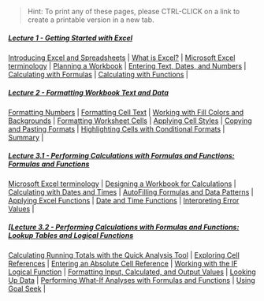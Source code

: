> Hint: To print any of these pages, please CTRL-CLICK on a link to create a printable version in a new tab.

##### [Lecture 1 - Getting Started with Excel](./pages/m01) 

[Introducing Excel and Spreadsheets](./pages/m01#introducing-excel-and-spreadsheets) | [What is Excel?](./pages/m01#what-is-excel) | [Microsoft Excel terminology](./pages/m01#microsoft-excel-terminology) | [Planning a Workbook](./pages/m01#planning-a-workbook) | [Entering Text, Dates, and Numbers](./pages/m01#entering-text-dates-and-numbers) | [Calculating with Formulas](./pages/m01#calculating-with-formulas) | [Calculating with Functions](./pages/m01#calculating-with-functions) |

##### [Lecture 2 - Formatting Workbook Text and Data](./pages/m02)

[Formatting Numbers](./pages/m02#formatting-numbers) | [Formatting Cell Text](./pages/m02#formatting-cell-text) | [Working with Fill Colors and Backgrounds](./pages/m02#working-with-fill-colors-and-backgrounds) | [Formatting Worksheet Cells](./pages/m02#formatting-worksheet-cells) | [Applying Cell Styles](./pages/m02#applying-cell-styles) | [Copying and Pasting Formats](./pages/m02#copying-and-pasting-formats) | [Highlighting Cells with Conditional Formats](./pages/m02#highlighting-cells-with-conditional-formats) | [Summary](./pages/m02#summary) |

##### [Lecture 3.1 - Performing Calculations with Formulas and Functions: Formulas and Functions](./pages/m03a)

[Microsoft Excel terminology](#microsoft-excel-terminology) | [Designing a Workbook for Calculations](#designing-a-workbook-for-calculations) | [Calculating with Dates and Times](#calculating-with-dates-and-times) | [AutoFilling Formulas and Data Patterns](#autofilling-formulas-and-data-patterns) | [Applying Excel Functions](#applying-excel-functions) | [Date and Time Functions](#date-and-time-functions) | [Interpreting Error Values](#interpreting-error-values) |

##### [[Lecture 3.2 - Performing Calculations with Formulas and Functions: **Lookup Tables and Logical Functions**](./pages/m03b)

[Calculating Running Totals with the Quick Analysis Tool](#calculating-running-totals-with-the-quick-analysis-tool) | [Exploring Cell References](#exploring-cell-references) | [Entering an Absolute Cell Reference](#entering-an-absolute-cell-reference) | [Working with the IF Logical Function](#working-with-the-if-logical-function) | [Formatting Input, Calculated, and Output Values](#formatting-input-calculated-and-output-values) | [Looking Up Data](#looking-up-data) | [Performing What-If Analyses with Formulas and Functions](#performing-what-if-analyses-with-formulas-and-functions) | [Using Goal Seek](#using-goal-seek) |

